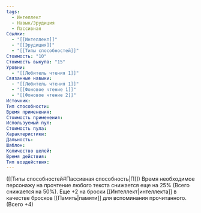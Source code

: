 ```yaml
---
tags:
  - Интеллект
  - Навык/Эрудиция
  - Пассивная
Ссылки:
  - "[[Интеллект]]"
  - "[[Эрудиция]]"
  - "[[Типы способностей]]"
Стоимость: "10"
Стоимость выкупа: "15"
Уровни:
  - "[[Любитель чтения 1]]"
Связанные навыки:
  - "[[Любитель чтения 1]]"
  - "[[Фоновое чтение 1]]"
  - "[[Фоновое чтение 2]]"
Источник:
Тип способности:
Время применения:
Стоимость применения:
Используемый пул:
Стоимость пула:
Характеристики:
Дальность:
Шаблон:
Количество целей:
Время действия:
Тип воздействия:
---
```

([[Типы способностей#Пассивная способность|П]]) Время необходимое персонажу на прочтение любого текста снижается еще на 25% (Всего снижается на 50%). Еще +2 на броски [[Интеллект|интеллекта]] в качестве бросков [[Память|памяти]] для вспоминания прочитанного.  (Всего +4)